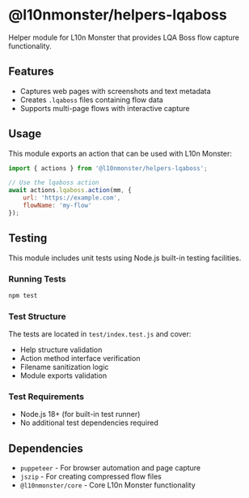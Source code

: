 # @l10nmonster/helpers-lqaboss

Helper module for L10n Monster that provides LQA Boss flow capture functionality.

## Features

- Captures web pages with screenshots and text metadata
- Creates `.lqaboss` files containing flow data
- Supports multi-page flows with interactive capture

## Usage

This module exports an action that can be used with L10n Monster:

```javascript
import { actions } from '@l10nmonster/helpers-lqaboss';

// Use the lqaboss action
await actions.lqaboss.action(mm, {
    url: 'https://example.com',
    flowName: 'my-flow'
});
```

## Testing

This module includes unit tests using Node.js built-in testing facilities.

### Running Tests

```bash
npm test
```

### Test Structure

The tests are located in `test/index.test.js` and cover:

- Help structure validation
- Action method interface verification  
- Filename sanitization logic
- Module exports validation

### Test Requirements

- Node.js 18+ (for built-in test runner)
- No additional test dependencies required

## Dependencies

- `puppeteer` - For browser automation and page capture
- `jszip` - For creating compressed flow files
- `@l10nmonster/core` - Core L10n Monster functionality
